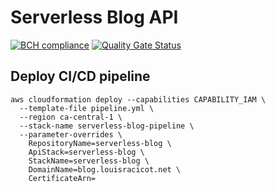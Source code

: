 # Serverless Blog API
[![BCH compliance](https://bettercodehub.com/edge/badge/lracicot/serverless-blog-api?branch=master)](https://bettercodehub.com/) [![Quality Gate Status](https://sonarcloud.io/api/project_badges/measure?project=lracicot_serverless-blog-api&metric=alert_status)](https://sonarcloud.io/dashboard?id=lracicot_serverless-blog-api)

## Deploy CI/CD pipeline

```
aws cloudformation deploy --capabilities CAPABILITY_IAM \
  --template-file pipeline.yml \
  --region ca-central-1 \
  --stack-name serverless-blog-pipeline \
  --parameter-overrides \
    RepositoryName=serverless-blog \
    ApiStack=serverless-blog \
    StackName=serverless-blog \
    DomainName=blog.louisracicot.net \
    CertificateArn=
```
